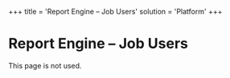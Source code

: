 +++
title = 'Report Engine – Job Users'
solution = 'Platform'
+++

# Report Engine – Job Users

This page is not used.

